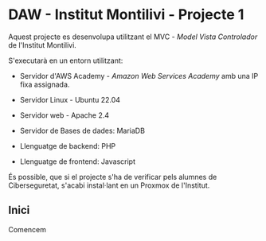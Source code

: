 # DAW - Institut Montilivi - Projecte 1

Aquest projecte es desenvolupa utilitzant el MVC - *Model Vista Controlador* de l'Institut Montilivi.

S'executarà en un entorn utilitzant:

* Servidor d'AWS Academy - *Amazon Web Services Academy* amb una IP fixa assignada.

* Servidor Linux - Ubuntu 22.04

* Servidor web - Apache 2.4

* Servidor de Bases de dades: MariaDB

* Llenguatge de backend: PHP

* Llenguatge de frontend: Javascript

És possible, que si el projecte s'ha de verificar pels alumnes de Ciberseguretat, s'acabi instal·lant en un Proxmox de l'Institut.

## Inici

Comencem
